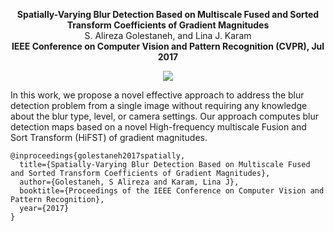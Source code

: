 
<p align="center">
  <b>Spatially-Varying Blur Detection Based on Multiscale Fused and Sorted Transform Coefficients of Gradient Magnitudes </b><br>
  S. Alireza Golestaneh, and Lina J. Karam<br>
    <b> IEEE Conference on Computer Vision and Pattern Recognition (CVPR), Jul 2017</b>

</p>


  
  
 
 <p align="center">
  <img src="https://cloud.githubusercontent.com/assets/12434910/26278354/59f5d0e4-3d4d-11e7-8452-43436c41c478.jpg">
</p>
 

In this work,  we propose a novel effective approach to address the blur detection problem from a single image without requiring any knowledge about the blur type, level, or camera settings. Our approach computes blur detection maps based on a novel High-frequency multiscale Fusion and Sort Transform (HiFST) of gradient magnitudes.



```
@inproceedings{golestaneh2017spatially,
  title={Spatially-Varying Blur Detection Based on Multiscale Fused and Sorted Transform Coefficients of Gradient Magnitudes},
  author={Golestaneh, S Alireza and Karam, Lina J},
  booktitle={Proceedings of the IEEE Conference on Computer Vision and Pattern Recognition},
  year={2017}
}
```



